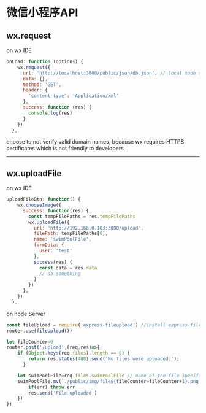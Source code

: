 # 微信小程序API

## wx.request 

on wx IDE

```js
onLoad: function (options) {
    wx.request({
      url: 'http://localhost:3000/public/json/db.json', // local node server, open public
      data: {},
      method: 'GET',
      header: {
        'content-type': 'Application/xml'
      },
      success: function (res) {
        console.log(res)
      }
    })
  },
```



  choose to not verify valid domain names, because wx requires HTTPS certificates which is not friendly to developers

------



## wx.uploadFile

on wx IDE

```js
uploadFileBtn: function() {
    wx.chooseImage({
      success: function(res) {
        const tempFilePaths = res.tempFilePaths
        wx.uploadFile({
          url: 'http://192.168.0.183:3000/upload',
          filePath: tempFilePaths[0],
          name: 'swimPoolFile',
          formData: {
            user: 'test'
          },
          success(res) {
            const data = res.data
            // do something
          }
        })
      },
    })
  },
```



on node Server

```js
const fileUpload = require('express-fileupload') //install express-fileupload
router.use(fileUpload()) 

let fileCounter=0
router.post('/upload',(req,res)=>{
    if (Object.keys(req.files).length == 0) {
        return res.status(400).send('No files were uploaded.');
      }

    let swimPoolFile=req.files.swimPoolFile // name of the file specified 
    swimPoolFile.mv(`./public/img/file${fileCounter=fileCounter+1}.png`,(err)=>{  // Use the mv() method to place the file somewhere on your server
        if(err) throw err
        res.send('File uploaded')
    })
})
```







